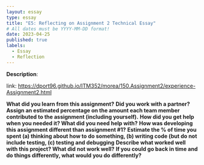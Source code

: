 ```yaml
---
layout: essay
type: essay
title: "E5: Reflecting on Assignment 2 Technical Essay"
# All dates must be YYYY-MM-DD format!
date: 2023-04-25
published: true
labels:
  - Essay 
  - Reflection
---
```

**Description**: 

link: https://dport96.github.io/ITM352/morea/150.Assignment2/experience-Assignment2.html

**What did you learn from this assignment?**
**Did you work with a partner? Assign an estimated percentage on the amount each team member contributed to the assignment (including yourself).**
**How did you get help when you needed it? What did you need help with?**
**How was developing this assignment different than assignment #1?**
**Estimate the % of time you spent (a) thinking about how to do something, (b) writing code (but do not include testing, (c) testing and debugging**
**Describe what worked well with this project? What did not work well?**
**If you could go back in time and do things differently, what would you do differently?**
